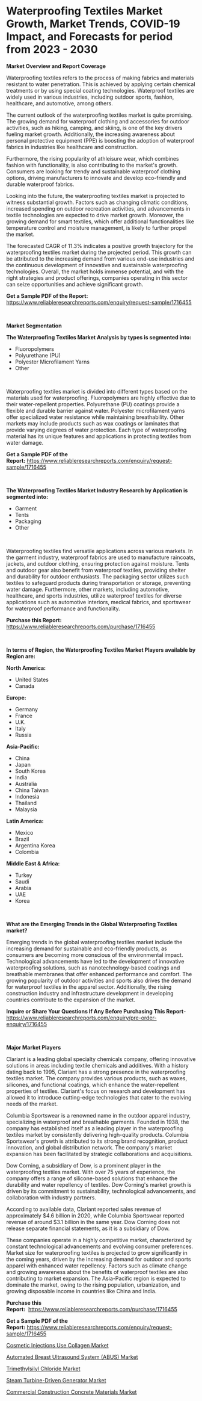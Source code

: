 <p><h1>Waterproofing Textiles Market Growth, Market Trends, COVID-19 Impact, and Forecasts for period from 2023 - 2030</h1></p><p><strong>Market Overview and Report Coverage</strong></p>
<p><p>Waterproofing textiles refers to the process of making fabrics and materials resistant to water penetration. This is achieved by applying certain chemical treatments or by using special coating technologies. Waterproof textiles are widely used in various industries, including outdoor sports, fashion, healthcare, and automotive, among others.</p><p>The current outlook of the waterproofing textiles market is quite promising. The growing demand for waterproof clothing and accessories for outdoor activities, such as hiking, camping, and skiing, is one of the key drivers fueling market growth. Additionally, the increasing awareness about personal protective equipment (PPE) is boosting the adoption of waterproof fabrics in industries like healthcare and construction.</p><p>Furthermore, the rising popularity of athleisure wear, which combines fashion with functionality, is also contributing to the market's growth. Consumers are looking for trendy and sustainable waterproof clothing options, driving manufacturers to innovate and develop eco-friendly and durable waterproof fabrics.</p><p>Looking into the future, the waterproofing textiles market is projected to witness substantial growth. Factors such as changing climatic conditions, increased spending on outdoor recreation activities, and advancements in textile technologies are expected to drive market growth. Moreover, the growing demand for smart textiles, which offer additional functionalities like temperature control and moisture management, is likely to further propel the market.</p><p>The forecasted CAGR of 11.3% indicates a positive growth trajectory for the waterproofing textiles market during the projected period. This growth can be attributed to the increasing demand from various end-use industries and the continuous development of innovative and sustainable waterproofing technologies. Overall, the market holds immense potential, and with the right strategies and product offerings, companies operating in this sector can seize opportunities and achieve significant growth.</p></p>
<p><strong>Get a Sample PDF of the Report:</strong> <a href="https://www.reliableresearchreports.com/enquiry/request-sample/1716455">https://www.reliableresearchreports.com/enquiry/request-sample/1716455</a></p>
<p>&nbsp;</p>
<p><strong>Market Segmentation</strong></p>
<p><strong>The Waterproofing Textiles Market Analysis by types is segmented into:</strong></p>
<p><ul><li>Fluoropolymers</li><li>Polyurethane (PU)</li><li>Polyester Microfilament Yarns</li><li>Other</li></ul></p>
<p>&nbsp;</p>
<p><p>Waterproofing textiles market is divided into different types based on the materials used for waterproofing. Fluoropolymers are highly effective due to their water-repellent properties. Polyurethane (PU) coatings provide a flexible and durable barrier against water. Polyester microfilament yarns offer specialized water resistance while maintaining breathability. Other markets may include products such as wax coatings or laminates that provide varying degrees of water protection. Each type of waterproofing material has its unique features and applications in protecting textiles from water damage.</p></p>
<p><strong>Get a Sample PDF of the Report:</strong>&nbsp;<a href="https://www.reliableresearchreports.com/enquiry/request-sample/1716455">https://www.reliableresearchreports.com/enquiry/request-sample/1716455</a></p>
<p>&nbsp;</p>
<p><strong>The Waterproofing Textiles Market Industry Research by Application is segmented into:</strong></p>
<p><ul><li>Garment</li><li>Tents</li><li>Packaging</li><li>Other</li></ul></p>
<p>&nbsp;</p>
<p><p>Waterproofing textiles find versatile applications across various markets. In the garment industry, waterproof fabrics are used to manufacture raincoats, jackets, and outdoor clothing, ensuring protection against moisture. Tents and outdoor gear also benefit from waterproof textiles, providing shelter and durability for outdoor enthusiasts. The packaging sector utilizes such textiles to safeguard products during transportation or storage, preventing water damage. Furthermore, other markets, including automotive, healthcare, and sports industries, utilize waterproof textiles for diverse applications such as automotive interiors, medical fabrics, and sportswear for waterproof performance and functionality.</p></p>
<p><strong>Purchase this Report:</strong>&nbsp; <a href="https://www.reliableresearchreports.com/purchase/1716455">https://www.reliableresearchreports.com/purchase/1716455</a></p>
<p>&nbsp;</p>
<p><strong>In terms of Region, the Waterproofing Textiles Market Players available by Region are:</strong></p>
<p>
    <p> <strong> North America: </strong>
        <ul>
            <li>United States</li>
            <li>Canada</li>
        </ul>
        </p> 
    <p> <strong> Europe: </strong>
        <ul>
            <li>Germany</li>
            <li>France</li>
            <li>U.K.</li>
            <li>Italy</li>
            <li>Russia</li>
        </ul>
        </p> 
    <p> <strong> Asia-Pacific: </strong>
        <ul>
            <li>China</li>
            <li>Japan</li>
            <li>South Korea</li>
            <li>India</li>
            <li>Australia</li>
            <li>China Taiwan</li>
            <li>Indonesia</li>
            <li>Thailand</li>
            <li>Malaysia</li>
        </ul>
        </p> 
    <p> <strong> Latin America: </strong>
        <ul>
            <li>Mexico</li>
            <li>Brazil</li>
            <li>Argentina Korea</li>
            <li>Colombia</li>
        </ul>
        </p> 
    <p> <strong> Middle East & Africa: </strong>
        <ul>
            <li>Turkey</li>
            <li>Saudi</li>
            <li>Arabia</li>
            <li>UAE</li>
            <li>Korea</li>
        </ul>
    </p>
    </p>
<p>&nbsp;</p>
<p><strong>What are the Emerging Trends in the Global Waterproofing Textiles market?</strong></p>
<p><p>Emerging trends in the global waterproofing textiles market include the increasing demand for sustainable and eco-friendly products, as consumers are becoming more conscious of the environmental impact. Technological advancements have led to the development of innovative waterproofing solutions, such as nanotechnology-based coatings and breathable membranes that offer enhanced performance and comfort. The growing popularity of outdoor activities and sports also drives the demand for waterproof textiles in the apparel sector. Additionally, the rising construction industry and infrastructure development in developing countries contribute to the expansion of the market.</p></p>
<p><strong>Inquire or Share Your Questions If Any Before Purchasing This Report</strong>- <a href="https://www.reliableresearchreports.com/enquiry/pre-order-enquiry/1716455">https://www.reliableresearchreports.com/enquiry/pre-order-enquiry/1716455</a></p>
<p>&nbsp;</p>
<p><strong>Major Market Players</strong></p>
<p><p>Clariant is a leading global specialty chemicals company, offering innovative solutions in areas including textile chemicals and additives. With a history dating back to 1995, Clariant has a strong presence in the waterproofing textiles market. The company provides various products, such as waxes, silicones, and functional coatings, which enhance the water-repellent properties of textiles. Clariant's focus on research and development has allowed it to introduce cutting-edge technologies that cater to the evolving needs of the market.</p><p>Columbia Sportswear is a renowned name in the outdoor apparel industry, specializing in waterproof and breathable garments. Founded in 1938, the company has established itself as a leading player in the waterproofing textiles market by consistently delivering high-quality products. Columbia Sportswear's growth is attributed to its strong brand recognition, product innovation, and global distribution network. The company's market expansion has been facilitated by strategic collaborations and acquisitions.</p><p>Dow Corning, a subsidiary of Dow, is a prominent player in the waterproofing textiles market. With over 75 years of experience, the company offers a range of silicone-based solutions that enhance the durability and water repellency of textiles. Dow Corning's market growth is driven by its commitment to sustainability, technological advancements, and collaboration with industry partners.</p><p>According to available data, Clariant reported sales revenue of approximately $4.6 billion in 2020, while Columbia Sportswear reported revenue of around $3.1 billion in the same year. Dow Corning does not release separate financial statements, as it is a subsidiary of Dow.</p><p>These companies operate in a highly competitive market, characterized by constant technological advancements and evolving consumer preferences. Market size for waterproofing textiles is projected to grow significantly in the coming years, driven by the increasing demand for outdoor and sports apparel with enhanced water repellency. Factors such as climate change and growing awareness about the benefits of waterproof textiles are also contributing to market expansion. The Asia-Pacific region is expected to dominate the market, owing to the rising population, urbanization, and growing disposable income in countries like China and India.</p></p>
<p><strong>Purchase this Report:</strong>&nbsp;&nbsp;<a href="https://www.reliableresearchreports.com/purchase/1716455">https://www.reliableresearchreports.com/purchase/1716455</a></p>
<p></p>
<p><strong>Get a Sample PDF of the Report:</strong>&nbsp;<a href="https://www.reliableresearchreports.com/enquiry/request-sample/1716455">https://www.reliableresearchreports.com/enquiry/request-sample/1716455</a></p>
<p><p><a href="https://medium.com/@abhishekreliable23/cosmetic-injections-use-collagen-market-report-reveals-the-latest-trends-and-growth-opportunities-965faab713ef">Cosmetic Injections Use Collagen Market</a></p><p><a href="https://github.com/melchekhinf/Market-Research-Report-List-1/blob/main/automated-breast-ultrasound-system-abus-market.md">Automated Breast Ultrasound System (ABUS) Market</a></p><p><a href="https://www.linkedin.com/pulse/trimethylsilyl-chloride-market-insights-players-forecast-lp5ac/">Trimethylsilyl Chloride Market</a></p><p><a href="https://github.com/merzlyukov93/Market-Research-Report-List-1/blob/main/steam-turbine-driven-generator-market.md">Steam Turbine-Driven Generator Market</a></p><p><a href="https://medium.com/@robinsinghrp23/analyzing-commercial-construction-concrete-materials-market-global-industry-perspective-and-b74c895d9b95">Commercial Construction Concrete Materials Market</a></p></p>